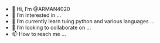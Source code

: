- 👋 Hi, I’m @ARMAN4020
- 👀 I’m interested in ...
- 🌱 I’m currently  learn tuing python and various languages ...
- 💞️ I’m looking to collaborate on ...
- 📫 How to reach me ...

<!---
ARMAN4020/ARMAN4020 is a ✨ special ✨ repository because its `README.md` (this file) appears on your GitHub profile.
You can click the Preview link to take a look at your changes.
--->
